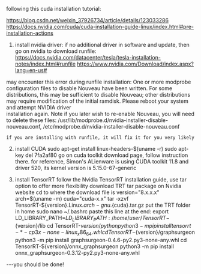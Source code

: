 following this cuda installation tutorial:

https://blog.csdn.net/weixin_37926734/article/details/123033286
https://docs.nvidia.com/cuda/cuda-installation-guide-linux/index.html#pre-installation-actions


1) install nvidia driver:
 if no additional driver in software and update, then go on nvidia to download runfile:
  https://docs.nvidia.com/datacenter/tesla/tesla-installation-notes/index.html#runfile
  https://www.nvidia.com/Download/index.aspx?lang=en-us#
  
  may encounter this error during runfile installation:
	  One or more modprobe configuration files to disable Nouveau have been written.  For some distributions, this may be sufficient to disable Nouveau; other distributions may require modification of the initial ramdisk.  Please reboot your system and attempt NVIDIA driver   
	  installation again.  Note if you later wish to re-enable Nouveau, you will need to delete these files: /usr/lib/modprobe.d/nvidia-installer-disable-nouveau.conf, /etc/modprobe.d/nvidia-installer-disable-nouveau.conf

	if you are installing with runfile, it will fix it for you very likely
	
2) install CUDA
sudo apt-get install linux-headers-$(uname -r)
sudo apt-key del 7fa2af80
go on cuda toolkit download page, follow instruction there.
for reference, Simon's ALienware is using CUDA toolkit 11.8 and driver 520, its kernel version is 5.15.0-67-generic

3) install TensorRT
follow the Nvidia TensorRT installation guide, use tar option to offer more flexibility
download TRT tar package on Nvidia website
cd to where the download file is 
version="8.x.x.x"
arch=$(uname -m)
cuda="cuda-x.x"
tar -xzvf TensorRT-${version}.Linux.${arch}-gnu.${cuda}.tar.gz
put the TRT folder in home
sudo nano ~/.bashrc
paste this line at the end: export LD_LIBRARY_PATH=$LD_LIBRARY_PATH:/home/{user}/TensorRT-${version}/lib
cd TensorRT-${version}/python
python3 -m pip install tensorrt-*-cp3x-none-linux_x86_64.whl
cd TensorRT-${version}/graphsurgeon
python3 -m pip install graphsurgeon-0.4.6-py2.py3-none-any.whl
cd TensorRT-${version}/onnx_graphsurgeon
python3 -m pip install onnx_graphsurgeon-0.3.12-py2.py3-none-any.whl

---you should be done!